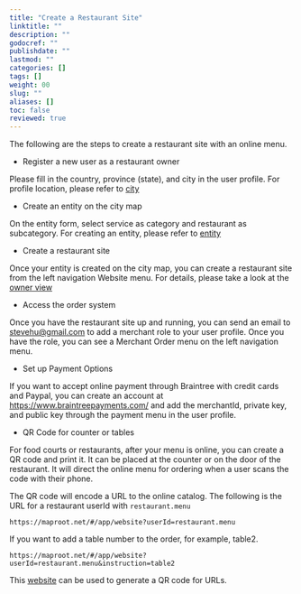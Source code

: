 ```yaml
---
title: "Create a Restaurant Site"
linktitle: ""
description: ""
godocref: ""
publishdate: ""
lastmod: ""
categories: []
tags: []
weight: 00
slug: ""
aliases: []
toc: false
reviewed: true
---
```


The following are the steps to create a restaurant site with an online menu. 

* Register a new user as a restaurant owner 

Please fill in the country, province (state), and city in the user profile. For profile location, please refer to [city](/city/)

* Create an entity on the city map

On the entity form, select service as category and restaurant as subcategory. For creating an entity, please refer to [entity](/entity/)

* Create a restaurant site

Once your entity is created on the city map, you can create a restaurant site from the left navigation Website menu. For details, please take a look at the [owner view](/website/restaurant/owner/)

* Access the order system

Once you have the restaurant site up and running, you can send an email to stevehu@gmail.com to add a merchant role to your user profile. Once you have the role, you can see a Merchant Order menu on the left navigation menu.

* Set up Payment Options

If you want to accept online payment through Braintree with credit cards and Paypal, you can create an account at https://www.braintreepayments.com/ and add the merchantId, private key, and public key through the payment menu in the user profile. 

* QR Code for counter or tables

For food courts or restaurants, after your menu is online, you can create a QR code and print it. It can be placed at the counter or on the door of the restaurant. It will direct the online menu for ordering when a user scans the code with their phone. 

The QR code will encode a URL to the online catalog. The following is the URL for a restaurant userId with `restaurant.menu`

```
https://maproot.net/#/app/website?userId=restaurant.menu
```

If you want to add a table number to the order, for example, table2.

```
https://maproot.net/#/app/website?userId=restaurant.menu&instruction=table2
```

This [website](https://www.qr-code-generator.com/) can be used to generate a QR code for URLs. 


